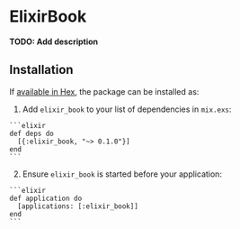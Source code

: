 # ElixirBook

**TODO: Add description**

## Installation

If [available in Hex](https://hex.pm/docs/publish), the package can be installed as:

  1. Add `elixir_book` to your list of dependencies in `mix.exs`:

    ```elixir
    def deps do
      [{:elixir_book, "~> 0.1.0"}]
    end
    ```

  2. Ensure `elixir_book` is started before your application:

    ```elixir
    def application do
      [applications: [:elixir_book]]
    end
    ```

